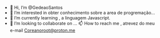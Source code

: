 - 👋 Hi, I’m @GedeaoSantos
- 👀 I’m interested in  obter conhecimento sobre a area de  progremação...  
- 🌱 I’m currently learning , a linguagem Javascript.
- 💞️ I’m looking to collaborate on ...
 📫 How to reach me , atrevez do meu e-mail Coreanoroot@proton.me 

<!---
GedeaoSantos/GedeaoSantos is a ✨ special ✨ repository because its `README.md` (this file) appears on your GitHub profile.
You can click the Preview link to take a look at your changes.
--->
